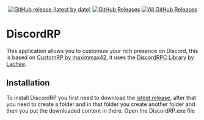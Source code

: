 <p align=center>
  <a href="https://github.com/ghostkiller967/DiscordRP/releases/latest"><img alt="GitHub release (latest by date)" src="https://img.shields.io/github/v/tag/ghostkiller967/DiscordRP?color=19e2e2&label=latest&logo=github"></a>
  <a href="https://github.com/ghostkiller967/DiscordRP/releases/latest"><img alt="GitHub Releases" src="https://img.shields.io/github/downloads/ghostkiller967/DiscordRP/latest/total?color=19e2e2&label=downloads&logo=github"></a>
  <a href="https://github.com/ghostkiller967/DiscordRP/releases"><img alt="All GitHub Releases" src="https://img.shields.io/github/downloads/ghostkiller967/DiscordRP/total?color=19e2e2&label=total%20downloads&logo=github"></a>
</p>

# DiscordRP
This application allows you to customize your rich presence on Discord, this is based on [CustomRP by maximmax42](https://github.com/maximmax42/Discord-CustomRP),
it uses the [DiscordRPC Library by Lachee](https://github.com/Lachee/discord-rpc-csharp).

## Installation

To install DiscordRP you first need to download the [latest release](https://github.com/ghostkiller967/DiscordRP/releases/latest), after that you need to create a folder and in that folder you create another folder and then you put the downloaded content in there. Open the DiscordRP.exe file
